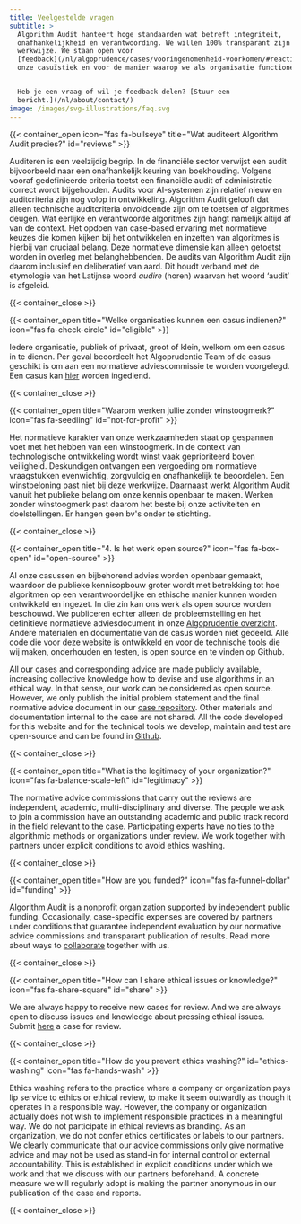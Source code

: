 ```yaml
---
title: Veelgestelde vragen
subtitle: >
  Algorithm Audit hanteert hoge standaarden wat betreft integriteit,
  onafhankelijkheid en verantwoording. We willen 100% transparant zijn over onze
  werkwijze. We staan open voor
  [feedback](/nl/algoprudence/cases/vooringenomenheid-voorkomen/#reaction) op
  onze casuïstiek en voor de manier waarop we als organisatie functioneren.


  Heb je een vraag of wil je feedback delen? [Stuur een
  bericht.](/nl/about/contact/)
image: /images/svg-illustrations/faq.svg
---
```


{{< container_open icon="fas fa-bullseye" title="Wat auditeert Algorithm Audit precies?" id="reviews" >}}

Auditeren is een veelzijdig begrip. In de financiële sector verwijst een audit bijvoorbeeld naar een onafhankelijk keuring van boekhouding. Volgens vooraf gedefinieerde criteria toetst een financiële audit of administratie correct wordt bijgehouden. Audits voor AI-systemen zijn relatief nieuw en auditcriteria zijn nog volop in ontwikkeling. Algorithm Audit gelooft dat alleen technische auditcriteria onvoldoende zijn om te toetsen of algoritmes deugen. Wat eerlijke en verantwoorde algoritmes zijn hangt namelijk altijd af van de context. Het opdoen van case-based ervaring met normatieve keuzes die komen kijken bij het ontwikkelen en inzetten van algoritmes is hierbij van cruciaal belang. Deze normatieve dimensie kan alleen getoetst worden in overleg met belanghebbenden. De audits van Algorithm Audit zijn daarom inclusief en deliberatief van aard. Dit houdt verband met de etymologie van het Latijnse woord *audire* (horen) waarvan het woord ‘audit’ is afgeleid.

{{< container_close >}}

{{< container_open title="Welke organisaties kunnen een casus indienen?" icon="fas fa-check-circle" id="eligible" >}}

Iedere organisatie, publiek of privaat, groot of klein, welkom om een casus in te dienen. Per geval beoordeelt het Algoprudentie Team of de casus geschikt is om aan een normatieve adviescommissie te worden voorgelegd. Een casus kan [hier](/algoprudence/submit-a-case/) worden ingediend.

{{< container_close >}}

{{< container_open title="Waarom werken jullie zonder winstoogmerk?" icon="fas fa-seedling" id="not-for-profit" >}}

Het normatieve karakter van onze werkzaamheden staat op gespannen voet met het hebben van een winstoogmerk. In de context van technologische ontwikkeling wordt winst vaak geprioriteerd boven veiligheid. Deskundigen ontvangen een vergoeding om normatieve vraagstukken evenwichtig, zorgvuldig en onafhankelijk te beoordelen. Een winstbeloning past niet bij deze werkwijze. Daarnaast werkt Algorithm Audit vanuit het publieke belang om onze kennis openbaar te maken. Werken zonder winstoogmerk past daarom het beste bij onze activiteiten en doelstellingen. Er hangen geen bv's onder te stichting.

{{< container_close >}}

{{< container_open title="4.	Is het werk open source?" icon="fas fa-box-open" id="open-source" >}}

Al onze casussen en bijbehorend advies worden openbaar gemaakt, waardoor de publieke
kennisopbouw groter wordt met betrekking tot hoe algoritmen op een verantwoordelijke
en ethische manier kunnen worden ontwikkeld en ingezet. In die zin kan ons werk
als open source worden beschouwd. We publiceren echter alleen de
probleemstelling en het definitieve normatieve adviesdocument in onze [Algoprudentie
overzicht](https://algorithmaudit.eu/nl/algoprudence/). Andere materialen en documentatie van de casus worden niet gedeeld.
Alle code die voor deze website is ontwikkeld en voor de technische tools die
wij maken, onderhouden en testen, is open source en te vinden op Github.

All our cases and corresponding advice are made publicly available, increasing collective knowledge how to devise and use algorithms in an ethical way. In that sense, our work can be considered as open source. However, we only publish the initial problem statement and the final normative advice document in our [case repository](/algoprudence/). Other materials and documentation internal to the case are not shared. All the code developed for this website and for the technical tools we develop, maintain and test are open-source and can be found in [Github](https://github.com/NGO-Algorithm-Audit).

{{< container_close >}}

{{< container_open title="What is the legitimacy of your organization?" icon="fas fa-balance-scale-left" id="legitimacy" >}}

The normative advice commissions that carry out the reviews are independent, academic, multi-disciplinary and diverse. The people we ask to join a commission have an outstanding academic and public track record in the field relevant to the case. Participating experts have no ties to the algorithmic methods or organizations under review. We work together with partners under explicit conditions to avoid ethics washing.

{{< container_close >}}

{{< container_open title="How are you funded?" icon="fas fa-funnel-dollar" id="funding" >}}

Algorithm Audit is a nonprofit organization supported by independent public funding. Occasionally, case-specific expenses are covered by partners under conditions that guarantee independent evaluation by our normative advice commissions and transparant publication of results. Read more about ways to [collaborate](/knowledge-platform/collaboration/) together with us.

{{< container_close >}}

{{< container_open title="How can I share ethical issues or knowledge?" icon="fas fa-share-square" id="share" >}}

We are always happy to receive new cases for review. And we are always open to discuss issues and knowledge about pressing ethical issues. Submit [here](/algoprudence/submit-a-case/) a case for review.

{{< container_close >}}

{{< container_open title="How do you prevent ethics washing?" id="ethics-washing" icon="fas fa-hands-wash" >}}

Ethics washing refers to the practice where a company or organization pays lip service to ethics or ethical review, to make it seem outwardly as though it operates in a responsible way. However, the company or organization actually does not wish to implement responsible practices in a meaningful way. We do not participate in ethical reviews as branding. As an organization, we do not confer ethics certificates or labels to our partners. We clearly communicate that our advice commissions only give normative advice and may not be used as stand-in for internal control or external accountability. This is established in explicit conditions under which we work and that we discuss with our partners beforehand. A concrete measure we will regularly adopt is making the partner anonymous in our publication of the case and reports.

{{< container_close >}}
